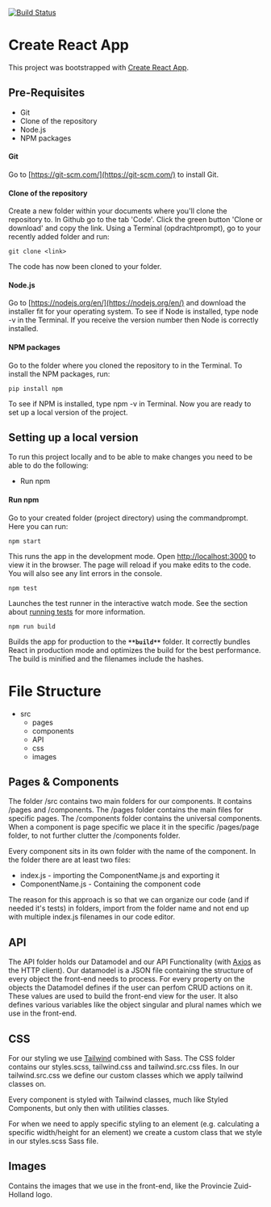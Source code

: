 [![Build Status](https://dev.azure.com/Azab-sm/AADV-Omgevingsbeleid/_apis/build/status/Provincie-Zuid-Holland.Omgevingsbeleid-Frontend?branchName=dev)](https://dev.azure.com/Azab-sm/AADV-Omgevingsbeleid/_build/latest?definitionId=3&branchName=dev)

# Create React App

This project was bootstrapped with [Create React App](https://github.com/facebook/create-react-app).

## Pre-Requisites
- Git
- Clone of the repository
- Node.js
- NPM packages

#### Git
Go to [https://git-scm.com/](https://git-scm.com/) to install Git.

#### Clone of the repository
Create a new folder within your documents where you'll clone the repository to. In Github go to the tab 'Code'.
Click the green button 'Clone or download' and copy the link. 
Using a Terminal (opdrachtprompt), go to your recently added folder and run:

    git clone <link>

The code has now been cloned to your folder.

#### Node.js
Go to [https://nodejs.org/en/](https://nodejs.org/en/) and download the installer fit for your operating system. 
To see if Node is installed, type node -v in the Terminal. If you receive the version number then Node is correctly installed.

#### NPM packages
Go to the folder where you cloned the repository to in the Terminal. To install the NPM packages, run:

    pip install npm

To see if NPM is installed, type npm -v in Terminal.
Now you are ready to set up a local version of the project.

## Setting up a local version
To run this project locally and to be able to make changes you need to be able to do the following:
- Run npm

#### Run npm
Go to your created folder (project directory) using the commandprompt. Here you can run:

    npm start
  
This runs the app in the development mode. Open [http://localhost:3000](http://localhost:3000) to view it in the browser. The page will reload if you make edits to the code. You will also see any lint errors in the console. 

    npm test

Launches the test runner in the interactive watch mode. See the section about [running tests](https://facebook.github.io/create-react-app/docs/running-tests) for more information.

    npm run build

Builds the app for production to the **`**build**`** folder. It correctly bundles React in production mode and optimizes the build for the best performance. The build is minified and the filenames include the hashes.

# File Structure

-   src
    -   pages
    -   components
    -   API
    -   css
    -   images

## Pages & Components

The folder /src contains two main folders for our components. It contains /pages and /components. The /pages folder contains the main files for specific pages. The /components folder contains the universal components. When a component is page specific we place it in the specific /pages/page folder, to not further clutter the /components folder.

Every component sits in its own folder with the name of the component. In the folder there are at least two files:

-   index.js - importing the ComponentName.js and exporting it
-   ComponentName.js - Containing the component code

The reason for this approach is so that we can organize our code (and if needed it's tests) in folders, import from the folder name and not end up with multiple index.js filenames in our code editor.

## API

The API folder holds our Datamodel and our API Functionality (with [Axios](https://github.com/axios/axios) as the HTTP client). Our datamodel is a JSON file containing the structure of every object the front-end needs to process. For every property on the objects the Datamodel defines if the user can perfom CRUD actions on it. These values are used to build the front-end view for the user. It also defines various variables like the object singular and plural names which we use in the front-end.

## CSS

For our styling we use [Tailwind](https://tailwindcss.com) combined with Sass. The CSS folder contains our styles.scss, tailwind.css and tailwind.src.css files. In our tailwind.src.css we define our custom classes which we apply tailwind classes on.

Every component is styled with Tailwind classes, much like Styled Components, but only then with utilities classes.

For when we need to apply specific styling to an element (e.g. calculating a specific width/height for an element) we create a custom class that we style in our styles.scss Sass file.

## Images

Contains the images that we use in the front-end, like the Provincie Zuid-Holland logo.
